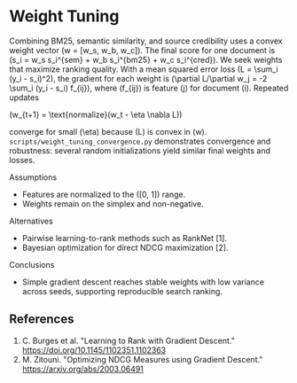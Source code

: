 # Weight Tuning

Combining BM25, semantic similarity, and source credibility uses a
convex weight vector \(w = [w_s, w_b, w_c]\). The final score for
one document is
\(s_i = w_s s_i^{sem} + w_b s_i^{bm25} + w_c s_i^{cred}\).
We seek weights that maximize ranking quality. With a mean squared error
loss \(L = \sum_i (y_i - s_i)^2\), the gradient for each weight is
\(\partial L/\partial w_j = -2 \sum_i (y_i - s_i) f_{ij}\), where
\(f_{ij}\) is feature \(j\) for document \(i\). Repeated updates

\(w_{t+1} = \text{normalize}(w_t - \eta \nabla L)\)

converge for small \(\eta\) because \(L\) is convex in \(w\).
`scripts/weight_tuning_convergence.py` demonstrates convergence and
robustness: several random initializations yield similar final weights
and losses.

Assumptions
- Features are normalized to the \([0, 1]\) range.
- Weights remain on the simplex and non-negative.

Alternatives
- Pairwise learning-to-rank methods such as RankNet [1].
- Bayesian optimization for direct NDCG maximization [2].

Conclusions
- Simple gradient descent reaches stable weights with low variance across
  seeds, supporting reproducible search ranking.

## References
1. C. Burges et al. "Learning to Rank with Gradient Descent."
   https://doi.org/10.1145/1102351.1102363
2. M. Zitouni. "Optimizing NDCG Measures using Gradient Descent."
   https://arxiv.org/abs/2003.06491
